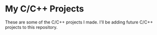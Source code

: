 # My C/C++ Projects
These are some of the C/C++ projects I made. I'll be adding future C/C++ projects to this repository.

